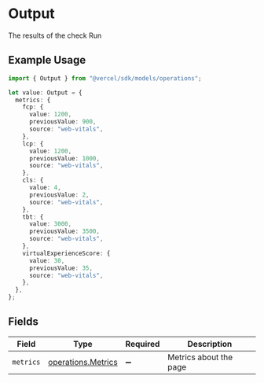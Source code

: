 # Output

The results of the check Run

## Example Usage

```typescript
import { Output } from "@vercel/sdk/models/operations";

let value: Output = {
  metrics: {
    fcp: {
      value: 1200,
      previousValue: 900,
      source: "web-vitals",
    },
    lcp: {
      value: 1200,
      previousValue: 1000,
      source: "web-vitals",
    },
    cls: {
      value: 4,
      previousValue: 2,
      source: "web-vitals",
    },
    tbt: {
      value: 3000,
      previousValue: 3500,
      source: "web-vitals",
    },
    virtualExperienceScore: {
      value: 30,
      previousValue: 35,
      source: "web-vitals",
    },
  },
};
```

## Fields

| Field                                                    | Type                                                     | Required                                                 | Description                                              |
| -------------------------------------------------------- | -------------------------------------------------------- | -------------------------------------------------------- | -------------------------------------------------------- |
| `metrics`                                                | [operations.Metrics](../../models/operations/metrics.md) | :heavy_minus_sign:                                       | Metrics about the page                                   |